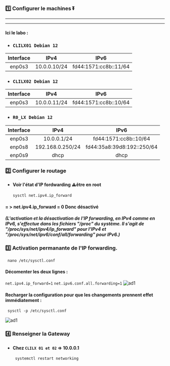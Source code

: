 ### 1️⃣ Configurer le machines ⏬
---
---
#### Ici le labo :
* ### `CLILX01 Debian 12` 
|Interface|IPv4|IPv6|
|:-:|:-:|:-:|
|enp0s3 |10.0.0.10/24|fd44:1571:cc8b::11/64|
* ### `CLILX02 Debian 12` 
|Interface|IPv4|IPv6|
|:-:|:-:|:-:|
|enp0s3 |10.0.0.11/24|fd44:1571:cc8b::10/64|
* ### `R0_LX Debian 12`
|Interface|IPv4|IPv6|
|:-:|:-:|:-:|
|enp0s3 |10.0.0.1/24|fd44:1571:cc8b::10/64|
|enp0s8|192.168.0.250/24|fd44:35a8:39d8:192::250/64|
|enp0s9|dhcp|dhcp|
### 2️⃣ Configurer le routage 
* #### Voir l'état d'IP fordwarding ⚠️être en root
      sysctl net.ipv4.ip_forward
#### = > net.ipv4.ip_forward = 0 Donc désactivé
##### (L'activation et la désactivation de l'IP forwarding, en IPv4 comme en IPv6, s'effectue dans les fichiers "/proc" du système. Il s'agit de "/proc/sys/net/ipv4/ip_forward" pour l'IPv4 et "/proc/sys/net/ipv6/conf/all/forwarding" pour IPv6.)
### 3️⃣ Activation permanante de l'IP forwarding.
     nano /etc/sysctl.conf     
#### Décomenter les deux lignes :
`net.ipv4.ip_forward=1`
`net.ipv6.conf.all.forwarding=1`
![ad1](https://github.com/user-attachments/assets/2233142b-2309-494e-89fe-dcf6c24b2995)
#### Recharger la configuration pour que les changements prennent effet immédiatement :      
     sysctl -p /etc/sysctl.conf     
![ad1](https://github.com/user-attachments/assets/6ea480a1-5c6f-469b-a158-c621107e03e5)
### 4️⃣ Renseigner la Gateway
* #### Chez `CLILX 01 et 02` => 10.0.0.1
       systemctl restart networking

